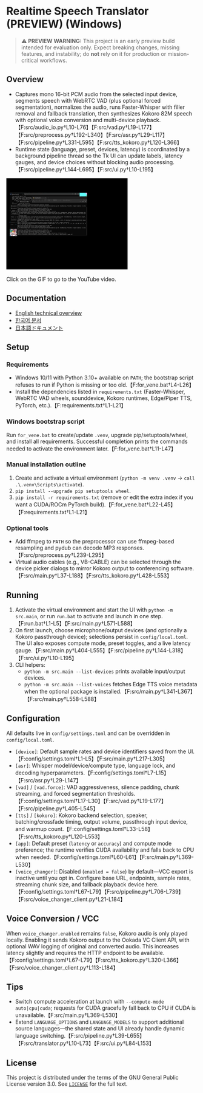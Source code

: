 # Realtime Speech Translator (PREVIEW) (Windows)

> **⚠️ PREVIEW WARNING:** This project is an early preview build intended for evaluation only. Expect breaking changes, missing features, and instability; do **not** rely on it for production or mission-critical workflows.

## Overview
- Captures mono 16-bit PCM audio from the selected input device, segments speech with WebRTC VAD (plus optional forced segmentation), normalizes the audio, runs Faster-Whisper with filler removal and fallback translation, then synthesizes Kokoro 82M speech with optional voice conversion and multi-device playback.【F:src/audio_io.py†L10-L76】【F:src/vad.py†L19-L177】【F:src/preprocess.py†L192-L340】【F:src/asr.py†L29-L117】【F:src/pipeline.py†L331-L595】【F:src/tts_kokoro.py†L120-L366】
- Runtime state (language, preset, devices, latency) is coordinated by a background pipeline thread so the Tk UI can update labels, latency gauges, and device choices without blocking audio processing.【F:src/pipeline.py†L144-L695】【F:src/ui.py†L10-L195】

[![Watch the video](preview.gif)](https://youtu.be/2mpViP17BnQ)


Click on the GIF to go to the YouTube video.

## Documentation
- [English technical overview](docs/overview.en.md)
- [한국어 문서](docs/overview.ko.md)
- [日本語ドキュメント](docs/overview.ja.md)

## Setup
### Requirements
- Windows 10/11 with Python 3.10+ available on `PATH`; the bootstrap script refuses to run if Python is missing or too old.【F:for_vene.bat†L4-L26】
- Install the dependencies listed in `requirements.txt` (Faster-Whisper, WebRTC VAD wheels, sounddevice, Kokoro runtimes, Edge/Piper TTS, PyTorch, etc.).【F:requirements.txt†L1-L21】

### Windows bootstrap script
Run `for_vene.bat` to create/update `.venv`, upgrade pip/setuptools/wheel, and install all requirements. Successful completion prints the commands needed to activate the environment later.【F:for_vene.bat†L11-L47】

### Manual installation outline
1. Create and activate a virtual environment (`python -m venv .venv` → `call .\.venv\Scripts\activate`).
2. `pip install --upgrade pip setuptools wheel`.
3. `pip install -r requirements.txt` (remove or edit the extra index if you want a CUDA/ROCm PyTorch build).【F:for_vene.bat†L22-L45】【F:requirements.txt†L1-L21】

### Optional tools
- Add ffmpeg to `PATH` so the preprocessor can use ffmpeg-based resampling and pydub can decode MP3 responses.【F:src/preprocess.py†L239-L295】
- Virtual audio cables (e.g., VB-CABLE) can be selected through the device picker dialogs to mirror Kokoro output to conferencing software.【F:src/main.py†L37-L188】【F:src/tts_kokoro.py†L428-L553】

## Running
1. Activate the virtual environment and start the UI with `python -m src.main`, or run `run.bat` to activate and launch in one step.【F:run.bat†L1-L5】【F:src/main.py†L571-L588】
2. On first launch, choose microphone/output devices (and optionally a Kokoro passthrough device); selections persist in `config/local.toml`. The UI also exposes compute mode, preset toggles, and a live latency gauge.【F:src/main.py†L404-L555】【F:src/pipeline.py†L144-L318】【F:src/ui.py†L10-L195】
3. CLI helpers:
   - `python -m src.main --list-devices` prints available input/output devices.
   - `python -m src.main --list-voices` fetches Edge TTS voice metadata when the optional package is installed.【F:src/main.py†L341-L367】【F:src/main.py†L558-L588】

## Configuration
All defaults live in `config/settings.toml` and can be overridden in `config/local.toml`.
- `[device]`: Default sample rates and device identifiers saved from the UI.【F:config/settings.toml†L1-L5】【F:src/main.py†L217-L305】
- `[asr]`: Whisper model/device/compute type, language lock, and decoding hyperparameters.【F:config/settings.toml†L7-L15】【F:src/asr.py†L29-L147】
- `[vad]` / `[vad.force]`: VAD aggressiveness, silence padding, chunk streaming, and forced segmentation thresholds.【F:config/settings.toml†L17-L30】【F:src/vad.py†L19-L177】【F:src/pipeline.py†L405-L545】
- `[tts]` / `[kokoro]`: Kokoro backend selection, speaker, batching/crossfade timing, output volume, passthrough input device, and warmup count.【F:config/settings.toml†L33-L58】【F:src/tts_kokoro.py†L120-L553】
- `[app]`: Default preset (`latency` or `accuracy`) and compute mode preference; the runtime verifies CUDA availability and falls back to CPU when needed.【F:config/settings.toml†L60-L61】【F:src/main.py†L369-L530】
- `[voice_changer]`: Disabled (`enabled = false`) by default—VCC export is inactive until you opt in. Configure base URL, endpoints, sample rates, streaming chunk size, and fallback playback device here.【F:config/settings.toml†L67-L79】【F:src/pipeline.py†L706-L739】【F:src/voice_changer_client.py†L21-L184】

## Voice Conversion / VCC
When `voice_changer.enabled` remains `false`, Kokoro audio is only played locally. Enabling it sends Kokoro output to the Ookada VC Client API, with optional WAV logging of original and converted audio. This increases latency slightly and requires the HTTP endpoint to be available.【F:config/settings.toml†L67-L79】【F:src/tts_kokoro.py†L320-L366】【F:src/voice_changer_client.py†L113-L184】

## Tips
- Switch compute acceleration at launch with `--compute-mode auto|cpu|cuda`; requests for CUDA gracefully fall back to CPU if CUDA is unavailable.【F:src/main.py†L369-L530】
- Extend `LANGUAGE_OPTIONS` and `LANGUAGE_MODELS` to support additional source languages—the shared state and UI already handle dynamic language switching.【F:src/pipeline.py†L39-L655】【F:src/translator.py†L10-L73】【F:src/ui.py†L84-L153】

## License
This project is distributed under the terms of the GNU General Public License version 3.0. See [`LICENSE`](LICENSE) for the full text.
